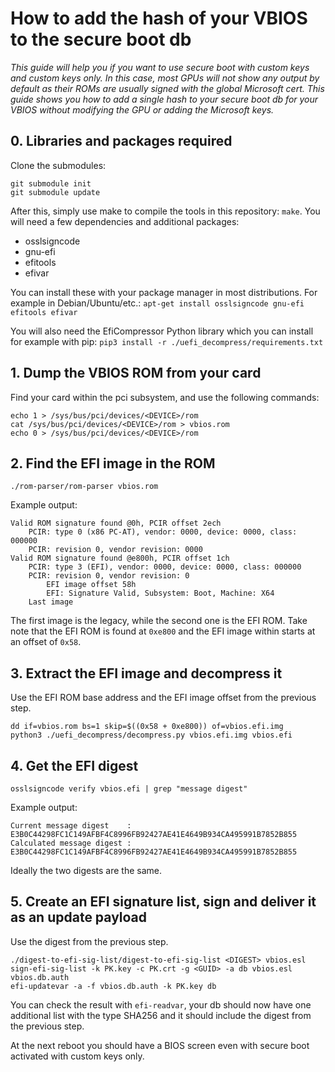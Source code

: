 # How to add the hash of your VBIOS to the secure boot db

*This guide will help you if you want to use secure boot with custom keys and custom keys only. In this case, most GPUs will not show any output by default as their ROMs are usually signed with the global Microsoft cert. This guide shows you how to add a single hash to your secure boot db for your VBIOS without modifying the GPU or adding the Microsoft keys.*

## 0. Libraries and packages required
Clone the submodules:
```
git submodule init
git submodule update
```
After this, simply use make to compile the tools in this repository: `make`. You will need a few dependencies and additional packages:
* osslsigncode
* gnu-efi
* efitools
* efivar

You can install these with your package manager in most distributions. For example in Debian/Ubuntu/etc.: `apt-get install osslsigncode gnu-efi efitools efivar`

You will also need the EfiCompressor Python library which you can install for example with pip: `pip3 install -r ./uefi_decompress/requirements.txt`

## 1. Dump the VBIOS ROM from your card
Find your card within the pci subsystem, and use the following commands:
```
echo 1 > /sys/bus/pci/devices/<DEVICE>/rom
cat /sys/bus/pci/devices/<DEVICE>/rom > vbios.rom
echo 0 > /sys/bus/pci/devices/<DEVICE>/rom
```

## 2. Find the EFI image in the ROM
```
./rom-parser/rom-parser vbios.rom
```

Example output:
```
Valid ROM signature found @0h, PCIR offset 2ech
	PCIR: type 0 (x86 PC-AT), vendor: 0000, device: 0000, class: 000000
	PCIR: revision 0, vendor revision: 0000
Valid ROM signature found @e800h, PCIR offset 1ch
	PCIR: type 3 (EFI), vendor: 0000, device: 0000, class: 000000
	PCIR: revision 0, vendor revision: 0
		EFI image offset 58h
		EFI: Signature Valid, Subsystem: Boot, Machine: X64
	Last image
```
The first image is the legacy, while the second one is the EFI ROM. Take note that the EFI ROM is found at `0xe800` and the EFI image within starts at an offset of `0x58`.

## 3. Extract the EFI image and decompress it
Use the EFI ROM base address and the EFI image offset from the previous step.
```
dd if=vbios.rom bs=1 skip=$((0x58 + 0xe800)) of=vbios.efi.img
python3 ./uefi_decompress/decompress.py vbios.efi.img vbios.efi
```

## 4. Get the EFI digest
```
osslsigncode verify vbios.efi | grep "message digest"
```

Example output:
```
Current message digest    : E3B0C44298FC1C149AFBF4C8996FB92427AE41E4649B934CA495991B7852B855
Calculated message digest : E3B0C44298FC1C149AFBF4C8996FB92427AE41E4649B934CA495991B7852B855
```
Ideally the two digests are the same.

## 5. Create an EFI signature list, sign and deliver it as an update payload
Use the digest from the previous step.
```
./digest-to-efi-sig-list/digest-to-efi-sig-list <DIGEST> vbios.esl
sign-efi-sig-list -k PK.key -c PK.crt -g <GUID> -a db vbios.esl vbios.db.auth
efi-updatevar -a -f vbios.db.auth -k PK.key db
```

You can check the result with `efi-readvar`, your db should now have one additional list with the type SHA256 and it should include the digest from the previous step.

At the next reboot you should have a BIOS screen even with secure boot activated with custom keys only.
